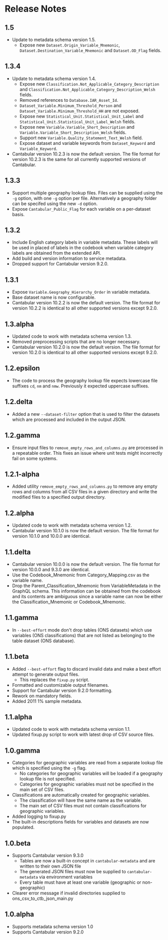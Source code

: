 Release Notes
=============

1.5
-----

- Update to metadata schema version 1.5.
  - Expose new `Dataset.Origin_Variable_Mnemonic`, `Dataset.Destination_Variable_Mnemonic`  and
    `Dataset.OD_Flag` fields.

1.3.4
-----

- Update to metadata schema version 1.4.
  - Expose new `Classification.Not_Applicable_Category_Description` and
    `Classification.Not_Applicable_Category_Description_Welsh` fields.
  - Removed references to `Database.IAR_Asset_Id`.
  - `Dataset_Variable.Minimum_Threshold_Person` and `Dataset_Variable.Minimum_Threshold_HH`
    are not exposed.
  - Expose new `Statistical_Unit.Statistical_Unit_Label` and
    `Statistical_Unit.Statistical_Unit_Label_Welsh` fields.
  - Expose new `Variable.Variable_Short_Description` and
    `Variable.Variable_Short_Description_Welsh` fields.
  - Support new `Variable.Quality_Statement_Text_Welsh` field.
  - Expose dataset and variable keywords from `Dataset_Keyword` and `Variable_Keyword`.
- Cantabular version 10.2.3 is now the default version. The file format for version 10.2.3 is
  the same for all currently supported versions of Cantabular.

1.3.3
-----

- Support multiple geography lookup files. Files can be supplied using the `-g` option, with
  one `-g` option per file. Alternatively a geography folder can be specifed using the new `-d` option.
- Expose `Cantabular_Public_Flag` for each variable on a per-dataset basis.

1.3.2
-----

- Include English category labels in variable metadata.
  These labels will be used in placed of labels in the codebook when variable category labels
  are obtained from the extended API.
- Add build and version information to service metadata.
- Dropped support for Cantabular version 9.2.0.

1.3.1
-----
- Expose `Variable.Geography_Hierarchy_Order` in variable metadata.
- Base dataset name is now configurable.
- Cantabular version 10.2.2 is now the default version. The file format for version 10.2.2 is
  identical to all other supported versions except 9.2.0.

1.3.alpha
---------
- Updated code to work with metadata schema version 1.3.
- Removed preprocessing scripts that are no longer necessary.
- Cantabular version 10.2.0 is now the default version. The file format for version 10.2.0 is
  identical to all other supported versions except 9.2.0.

1.2.epsilon
-----------
- The code to process the geography lookup file expects lowercase file suffixes `cd`, `nm` and `nmw`.
  Previously it expected uppercase suffixes.

1.2.delta
-----------
- Added a new `--dataset-filter` option that is used to filter the datasets which are processed
  and included in the output JSON.

1.2.gamma
-----------
- Ensure input files to `remove_empty_rows_and_columns.py` are processed in a repeatable
  order. This fixes an issue where unit tests might incorrectly fail on some systems.

1.2.1-alpha
-----------
- Added utility `remove_empty_rows_and_columns.py` to remove any empty rows and
  columns from all CSV files in a given directory and write the modified files
  to a specified output directory.

1.2.alpha
---------
- Updated code to work with metadata schema version 1.2.
- Cantabular version 10.1.0 is now the default version. The file format for version 10.1.0 and
  10.0.0 are identical.

1.1.delta
---------
- Cantabular version 10.0.0 is now the default version. The file format for version 10.0.0 and
  9.3.0 are identical.
- Use the Codebook_Mnemonic from Category_Mapping.csv as the variable name.
- Drop the Parent_Classification_Mnemonic from VariableMetadata in the GraphQL schema. This
  information can be obtained from the codebook and its contents are ambiguous since a variable
  name can now be either the Classification_Mnemonic or Codebook_Mnemonic.

1.1.gamma
---------
- In `--best-effort` mode don't drop tables (ONS datasets) which use variables (ONS classifications) that
  are not listed as belonging to the table dataset (ONS database).

1.1.beta
--------
- Added `--best-effort` flag to discard invalid data and make a best effort
  attempt to generate output files.
  - This replaces the `fixup.py` script.
- Formatted and customizable output filenames.
- Support for Cantabular version 9.2.0 formatting.
- Rework on mandatory fields.
- Added 2011 1% sample metadata.

1.1.alpha
---------
- Updated code to work with metadata schema version 1.1.
- Updated fixup.py script to work with latest drop of CSV source files.

1.0.gamma
---------
- Categories for geographic variables are read from a separate lookup file which is specified
  using the `-g` flag.
  - No categories for geographic variables will be loaded if a geography lookup file is not
    specified.
  - Categories for geographic variables must not be specified in the main set of CSV files.
- Classifications are automatically created for geographic variables.
  - The classification will have the same name as the variable.
  - The main set of CSV files must not contain classifications for geographic variables.
- Added logging to fixup.py
- The built-in descriptions fields for variables and datasets are now populated.

1.0.beta
--------
- Supports Cantabular version 9.3.0
  - Tables are now a built-in concept in `cantabular-metadata` and are written to their own JSON file
  - The generated JSON files must now be supplied to `cantabular-metadata` via environment variables
  - Every table must have at least one variable (geographic or non-geographic)
- Clearer error message if invalid directories supplied to ons_csv_to_ctb_json_main.py

1.0.alpha
---------
- Supports metadata schema version 1.0
- Supports Cantabular version 9.2.0
